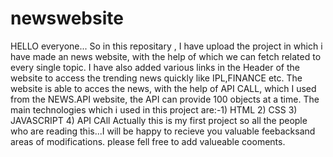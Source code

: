 # newswebsite
HELLO everyone...
So in this repositary ,
I have upload the project in which i have made an news website, with the help of which we can fetch related to every single topic.
I have also added various links in the Header of the website to access the trending news quickly like IPL,FINANCE etc.
The website is able to acces the news, with the help of API CALL, which I used from the NEWS.API website, the API can provide 100 objects at a time.
The main technologies which i used in this project are:-1) HTML
                                                        2) CSS
                                                        3) JAVASCRIPT
                                                        4) API CAll
Actually this is my first project so all the people who are reading this...I will be happy to recieve you valuable feebacksand areas of modifications.
please fell free to add valueable cooments.
